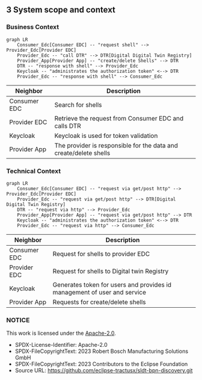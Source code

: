 ## 3 System scope and context

### Business Context
```mermaid
graph LR
    Consumer_Edc[Consumer EDC] -- "request shell" --> Provider_Edc[Provider EDC]
    Provider_Edc -- "call DTR" --> DTR[Digital Digital Twin Registry]
    Provider_App[Provider App] -- "create/delete Shells" --> DTR
    DTR -- "response with shell" --> Provider_Edc
    Keycloak -- "administrates the authorization token" <--> DTR
    Provider_Edc -- "response with shell" --> Consumer_Edc
```

| Neighbor     | Description                                                       |
|--------------|-------------------------------------------------------------------|
| Consumer EDC | Search for shells                                                 |
| Provider EDC | Retrieve the request from Consumer EDC and calls DTR              |
| Keycloak     | Keycloak is used for token validation                             |
| Provider App | The provider is responsible for the data and create/delete shells |


### Technical Context
```mermaid
graph LR
    Consumer_Edc[Consumer EDC] -- "request via get/post http" --> Provider_Edc[Provider EDC]
    Provider_Edc -- "request via get/post http" --> DTR[Digital Digital Twin Registry]
    DTR -- "request via http" --> Provider_Edc
    Provider_App[Provider App] -- "request via get/post http" --> DTR
    Keycloak -- "administrates the authorization token" <--> DTR
    Provider_Edc -- "request via http" --> Consumer_Edc
```

| Neighbor         | Description                                                              |
|------------------|--------------------------------------------------------------------------|
| Consumer EDC     | Request for shells to provider EDC                                       |
| Provider EDC     | Request for shells to Digital twin Registry                              |
| Keycloak         | Generates token for users and provides id management of user and service |
| Provider App     | Requests for create/delete shells                                        |


### NOTICE

This work is licensed under the [Apache-2.0](https://www.apache.org/licenses/LICENSE-2.0).

- SPDX-License-Identifier: Apache-2.0
- SPDX-FileCopyrightText: 2023 Robert Bosch Manufacturing Solutions GmbH
- SPDX-FileCopyrightText: 2023 Contributors to the Eclipse Foundation
- Source URL: https://github.com/eclipse-tractusx/sldt-bpn-discovery.git